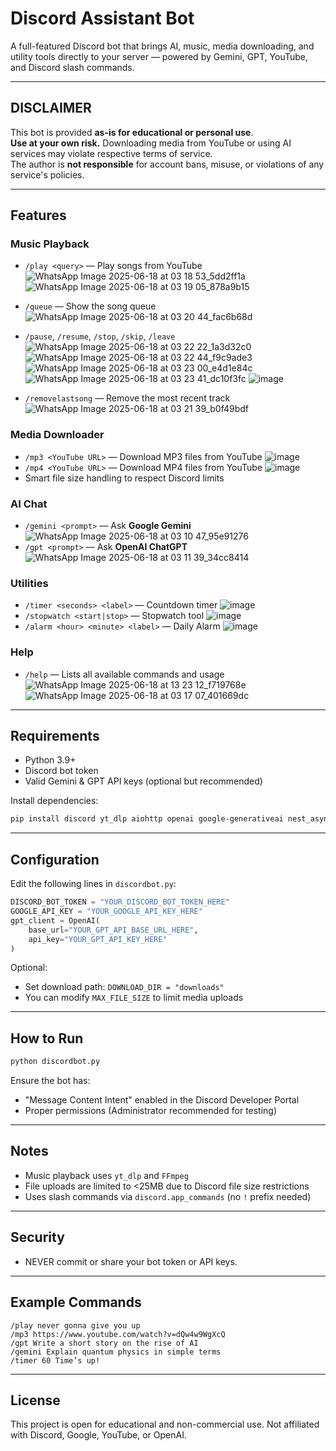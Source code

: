 
# Discord Assistant Bot

A full-featured Discord bot that brings AI, music, media downloading, and utility tools directly to your server — powered by Gemini, GPT, YouTube, and Discord slash commands.

---

## DISCLAIMER

This bot is provided **as-is for educational or personal use**.  
**Use at your own risk.** Downloading media from YouTube or using AI services may violate respective terms of service.  
The author is **not responsible** for account bans, misuse, or violations of any service's policies.

---

## Features

### Music Playback
- `/play <query>` — Play songs from YouTube
  ![WhatsApp Image 2025-06-18 at 03 18 53_5dd2ff1a](https://github.com/user-attachments/assets/1b957178-8b65-4b63-97c3-32020006c221)
  ![WhatsApp Image 2025-06-18 at 03 19 05_878a9b15](https://github.com/user-attachments/assets/9a42a2d7-5ca0-41a6-932c-345337ec8f98)

- `/queue` — Show the song queue
  ![WhatsApp Image 2025-06-18 at 03 20 44_fac6b68d](https://github.com/user-attachments/assets/57c6653d-164f-4f50-8a3e-5b0629286bf4)
- `/pause`, `/resume`, `/stop`, `/skip`, `/leave`
  ![WhatsApp Image 2025-06-18 at 03 22 22_1a3d32c0](https://github.com/user-attachments/assets/112ef69d-6770-4e10-8e9e-903268176ae8)
  ![WhatsApp Image 2025-06-18 at 03 22 44_f9c9ade3](https://github.com/user-attachments/assets/ee9af237-c707-4939-8d3c-dc114ac4edc0)
  ![WhatsApp Image 2025-06-18 at 03 23 00_e4d1e84c](https://github.com/user-attachments/assets/930021e4-246e-4726-a20e-fed368478788)
  ![WhatsApp Image 2025-06-18 at 03 23 41_dc10f3fc](https://github.com/user-attachments/assets/be853704-2cb2-4063-995c-e2e953b6bcf0)
  ![image](https://github.com/user-attachments/assets/9ba529b0-16a3-4208-adfc-ee02053bac1d)

- `/removelastsong` — Remove the most recent track
  ![WhatsApp Image 2025-06-18 at 03 21 39_b0f49bdf](https://github.com/user-attachments/assets/7868a674-4a6e-4791-b3e6-044f8f1ec0c8)

### Media Downloader
- `/mp3 <YouTube URL>` — Download MP3 files from YouTube
  ![image](https://github.com/user-attachments/assets/28181f03-c174-4450-ab6d-0e0cb1ff93c7)
- `/mp4 <YouTube URL>` — Download MP4 files from YouTube
  ![image](https://github.com/user-attachments/assets/e5b862b1-3b21-46bc-afc6-e9a17526d64f)
- Smart file size handling to respect Discord limits

### AI Chat
- `/gemini <prompt>` — Ask **Google Gemini**
  ![WhatsApp Image 2025-06-18 at 03 10 47_95e91276](https://github.com/user-attachments/assets/9b9e4a9e-1507-445a-9d65-14849ed2dd1a)
- `/gpt <prompt>` — Ask **OpenAI ChatGPT**
  ![WhatsApp Image 2025-06-18 at 03 11 39_34cc8414](https://github.com/user-attachments/assets/117cfda4-57c7-47d2-aa28-ce22304ba924)

### Utilities
- `/timer <seconds> <label>` — Countdown timer
  ![image](https://github.com/user-attachments/assets/77af3b76-3191-49c7-8365-5d21f20465a8)
- `/stopwatch <start|stop>` — Stopwatch tool
  ![image](https://github.com/user-attachments/assets/032b14b1-14f9-4a13-8f2c-5cd62f467ed0)
- `/alarm <hour> <minute> <label>` — Daily Alarm
  ![image](https://github.com/user-attachments/assets/d2e71864-d6e3-4073-beda-d42aaa6c3f70)
  
### Help
- `/help` — Lists all available commands and usage
  ![WhatsApp Image 2025-06-18 at 13 23 12_f719768e](https://github.com/user-attachments/assets/213316c8-378f-4add-94f8-9ff059c5a704)
  ![WhatsApp Image 2025-06-18 at 03 17 07_401669dc](https://github.com/user-attachments/assets/241909d2-7df0-425b-b3a6-e6973479ef7e)

---

## Requirements

- Python 3.9+
- Discord bot token
- Valid Gemini & GPT API keys (optional but recommended)

Install dependencies:

```bash
pip install discord yt_dlp aiohttp openai google-generativeai nest_asyncio
````

---

## Configuration

Edit the following lines in `discordbot.py`:

```python
DISCORD_BOT_TOKEN = "YOUR_DISCORD_BOT_TOKEN_HERE"
GOOGLE_API_KEY = "YOUR_GOOGLE_API_KEY_HERE"
gpt_client = OpenAI(
    base_url="YOUR_GPT_API_BASE_URL_HERE",
    api_key="YOUR_GPT_API_KEY_HERE"
)
```

Optional:

* Set download path: `DOWNLOAD_DIR = "downloads"`
* You can modify `MAX_FILE_SIZE` to limit media uploads

---

## How to Run

```bash
python discordbot.py
```

Ensure the bot has:

* "Message Content Intent" enabled in the Discord Developer Portal
* Proper permissions (Administrator recommended for testing)

---

## Notes

* Music playback uses `yt_dlp` and `FFmpeg`
* File uploads are limited to <25MB due to Discord file size restrictions
* Uses slash commands via `discord.app_commands` (no `!` prefix needed)

---

##  Security

* NEVER commit or share your bot token or API keys.

---

## Example Commands

```text
/play never gonna give you up
/mp3 https://www.youtube.com/watch?v=dQw4w9WgXcQ
/gpt Write a short story on the rise of AI
/gemini Explain quantum physics in simple terms
/timer 60 Time’s up!
```

---

## License

This project is open for educational and non-commercial use.
Not affiliated with Discord, Google, YouTube, or OpenAI.


